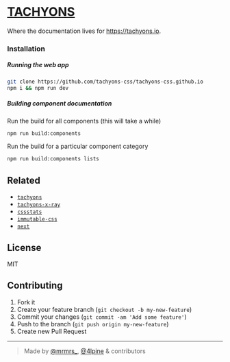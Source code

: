 # [TACHYONS](https://tachyons.io)

Where the documentation lives for <https://tachyons.io>.

### Installation

##### Running the web app

```sh
git clone https://github.com/tachyons-css/tachyons-css.github.io
npm i && npm run dev
```

##### Building component documentation

Run the build for all components (this will take a while)

```sh
npm run build:components
```

Run the build for a particular component category

```sh
npm run build:components lists
```

## Related

- [`tachyons`](https://github.com/tachyons-css/tachyons)
- [`tachyons-x-ray`](https://github.com/tachyons-css/tachyons-x-ray)
- [`cssstats`](https://github.com/cssstats/cssstats)
- [`immutable-css`](https://github.com/johnotander/immutable-css)
- [`next`](https://github.com/zeit/next.js)

## License

MIT

## Contributing

1. Fork it
2. Create your feature branch (`git checkout -b my-new-feature`)
3. Commit your changes (`git commit -am 'Add some feature'`)
4. Push to the branch (`git push origin my-new-feature`)
5. Create new Pull Request

***

> Made by [@mrmrs_](https://twitter.com/mrmrs_), [@4lpine](https://twitter.com/4lpine) & contributors

